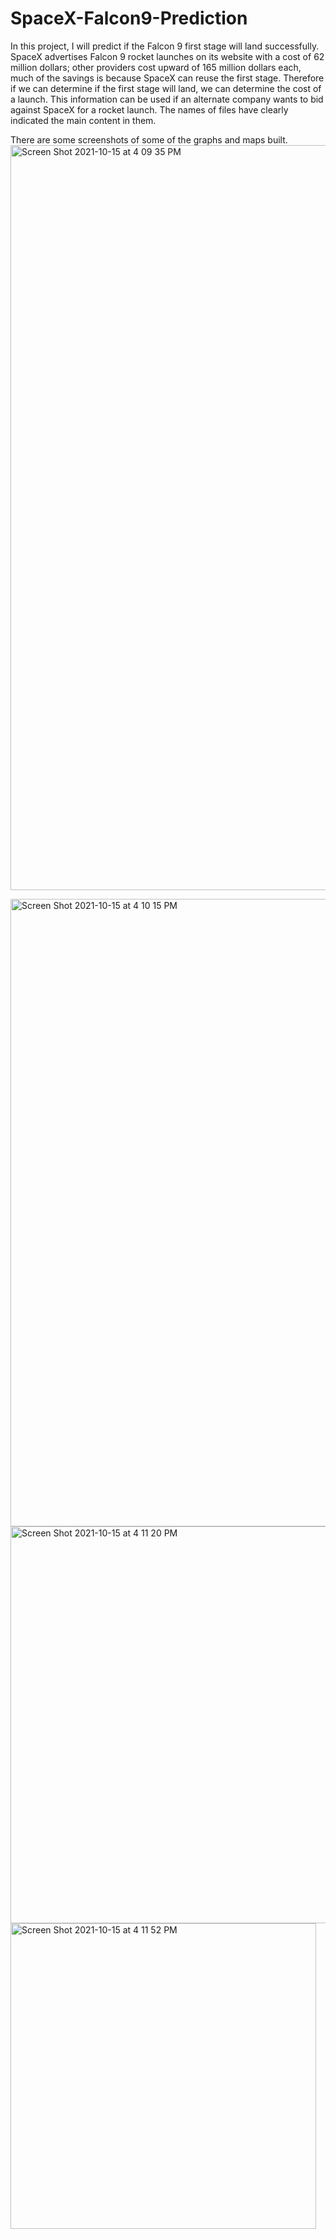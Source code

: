 # SpaceX-Falcon9-Prediction


In this project, I will predict if the Falcon 9 first stage will land successfully. SpaceX advertises Falcon 9 rocket launches on its website with a cost of 62 million dollars; other providers cost upward of 165 million dollars each, much of the savings is because SpaceX can reuse the first stage. Therefore if we can determine if the first stage will land, we can determine the cost of a launch. This information can be used if an alternate company wants to bid against SpaceX for a rocket launch.
The names of files have clearly indicated the main content in them.

There are some screenshots of some of the graphs and maps built.
<img width="1192" alt="Screen Shot 2021-10-15 at 4 09 35 PM" src="https://user-images.githubusercontent.com/72232348/137547612-6a7f18d5-2b50-42aa-afc6-b2359b6cdb48.png">

<img width="1004" alt="Screen Shot 2021-10-15 at 4 10 15 PM" src="https://user-images.githubusercontent.com/72232348/137547681-4d6d79ed-cdc4-47f6-b69d-bbac2a156403.png">

<img width="635" alt="Screen Shot 2021-10-15 at 4 11 20 PM" src="https://user-images.githubusercontent.com/72232348/137547783-ee98624a-936c-4485-9e99-2edc81981210.png">

<img width="489" alt="Screen Shot 2021-10-15 at 4 11 52 PM" src="https://user-images.githubusercontent.com/72232348/137547831-ddd78f13-c442-4e49-bbd9-04c3edf6f8e0.png">
